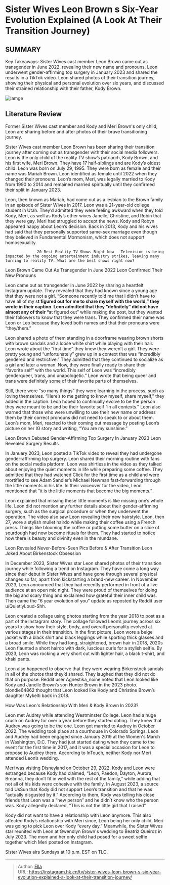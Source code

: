 # Sister Wives Leon Brown s Six-Year Evolution Explained (A Look At Their Transition Journey)


## SUMMARY 



  Key Takeaways:   Sister Wives cast member Leon Brown came out as transgender in June 2022, revealing their new name and pronouns.   Leon underwent gender-affirming top surgery in January 2023 and shared the results in a TikTok video.   Leon shared photos of their transition journey, showing their physical and personal evolution over six years, and discussed their strained relationship with their father, Kody Brown.  

![iamge](https://static1.srcdn.com/wordpress/wp-content/uploads/2024/01/sister-wives_-leon-brown-s-six-year-evolution-explained-a-look-at-their-transition-journey.jpg)

## Literature Review
Former Sister Wives cast member and Kody and Meri Brown&#39;s only child, Leon are sharing before and after photos of their brave transitioning journey.




Sister Wives cast member Leon Brown has been sharing their transition journey after coming out as transgender with their social media followers. Leon is the only child of the reality TV show’s patriarch, Kody Brown, and his first wife, Meri Brown. They have 17 half-siblings and are Kody’s oldest child. Leon was born on July 29, 1995. They were born as female and their name was Mariah Brown. Leon identified as female until 2022 when they changed their pronouns. Leon’s mom, Meri, was legally married to Kody from 1990 to 2014 and remained married spiritually until they confirmed their split in January 2023.




Leon, then known as Mariah, had come out as a lesbian to the Brown family in an episode of Sister Wives in 2017. Leon was a 21-year-old college student in Utah. They’d admitted they were feeling awkward when they told Kody, Meri, as well as Kody’s other wives Janelle, Christine, and Robin that they were gay. Meri had struggled to accept the news. Kody and Robyn appeared happy about Leon’s decision. Back in 2013, Kody and his wives had said that they personally supported same-sex marriage even though they believed in Fundamental Mormonism, which does not support homosexuality.

                  20 Best Reality TV Shows Right Now   Television is being impacted by the ongoing entertainment industry strikes, leaving many turning to reality TV. What are the best shows right now?    


 Leon Brown Came Out As Transgender In June 2022 
Leon Confirmed Their New Pronouns

 




Leon came out as transgender in June 2022 by sharing a heartfelt Instagram update. They revealed that they had known since a young age that they were not a girl. “Someone recently told me that i didn’t have to have all of my s**t figured out for me to share myself with the world,” they wrote in their caption. Leon admitted that they “definitely” did not have almost any of their “s**t figured out” while making the post, but they wanted their followers to know that they were trans. They confirmed their name was Leon or Leo because they loved both names and that their pronouns were “they/them.”

Leon shared a photo of them standing in a doorframe wearing brown shorts with brown sandals and a loose white shirt while playing with their hair. Leon wrote about the “first time” they knew they weren’t a girl. They were pretty young and “unfortunately” grew up in a context that was “incredibly gendered and restrictive.” They admitted that they continued to socialize as a girl and later a woman. Now, they were finally ready to share their “favorite self” with the world. This self of Leon was “incredibly genderqueer, trans, and unapologetic.” Leon wrote that being queer and trans were definitely some of their favorite parts of themselves.




Still, there were “so many things” they were learning in the process, such as loving themselves. “Here’s to me getting to know myself, share myself,” they added in the caption. Leon hoped to continually evolve to be the person they were meant to be and be their favorite self “in all contexts.&#34; Leon also warned that those who were unwilling to use their new name or address them by their correct pronouns did not need to speak to or about them. Leon’s mom, Meri, reacted to their coming out message by posting Leon’s picture on her IG story and writing, “You are my sunshine.”



 Leon Brown Debuted Gender-Affirming Top Surgery In January 2023 
Leon Revealed Surgery Results
         

In January 2023, Leon posted a TikTok video to reveal they had undergone gender-affirming top surgery. Leon shared their morning routine with fans on the social media platform. Leon was shirtless in the video as they talked about enjoying the quiet moments in life while preparing some coffee. They admitted that they had watched Click for the first time as a child and were mortified to see Adam Sandler’s Michael Newman fast-forwarding through the little moments in his life. In their voiceover for the video, Leon mentioned that “it is the little moments that become the big moments.”




Leon explained that missing these little moments is like missing one’s whole life. Leon did not mention any further details about their gender-affirming surgery, such as the surgical procedure or when they underwent the operation. The video also saw Leon revealing their new hairstyle. Leon, then 27, wore a stylish mullet hairdo while making their coffee using a French press. Things like blooming the coffee or putting some butter on a slice of sourdough had now become rituals for them. They had started to notice how there is beauty and divinity even in the mundane.



 Leon Revealed Never-Before-Seen Pics Before &amp; After Transition 
Leon Joked About Birkenstock Obsession

 

In December 2023, Sister Wives star Leon shared photos of their transition journey while following a trend on Instagram. They have come a long way since their debut in Sister Wives and have gone through several physical changes so far, apart from kickstarting a brand-new career. In November 2023, Leon announced that they had recently performed in front of a live audience at an open mic night. They were proud of themselves for doing the big and scary thing and exclaimed how grateful their inner child was. Then came the “6 year evolution of you” update as reposted by Reddit user u/QuietlyLoud-Shh.




Leon created a collage using photos starting from the year 2018 to post as a part of the Instagram story. The collage followed Leon’s journey across six years to show how their style, body, and overall personality evolved at various stages in their transition. In the first picture, Leon wore a beige jacket with a black shirt and black leggings while sporting thick glasses and a broad smile. While they had long, straightened, brown hair in 2018, 2020s Leon flaunted a short hairdo with dark, luscious curls for a stylish selfie. By 2023, Leon was rocking a very short cut with lighter hair, a black t-shirt, and khaki pants.

Leon also happened to observe that they were wearing Birkenstock sandals in all of the photos that they’d shared. They laughed that they did not do that on purpose. Reddit user Agnestika_noine noted that Leon looked like Kody and Janelle Brown’s son Hunter Brown in the 2023 photo. blondie64862 thought that Leon looked like Kody and Christine Brown’s daughter Mykelti back in 2018.






 How Was Leon&#39;s Relationship With Meri &amp; Kody Brown In 2023? 
         

Leon met Audrey while attending Westminster College. Leon had a huge crush on Audrey for over a year before they started dating. They knew that Audrey was going to be the one. Leon got married to Audrey in October 2022. The wedding took place at a courthouse in Colorado Springs. Leon and Audrey had been engaged since January 2019 at the Women&#39;s March in Washington, D.C. They had just started dating when they came to the event for the first time in 2017, and it was a special occasion for Leon to propose to Audrey there. According to InTouch, neither Kody nor Meri attended Leon’s wedding.

Meri was visiting Disneyland on October 29, 2022. Kody and Leon were estranged because Kody had claimed, “Leon, Paedon, Dayton, Aurora, Breanna, they don’t fit in well with the rest of the family,” while adding that not all of his kids were cohesive with the family. In August 2023, a source told UsSun that Kody did not support Leon’s transition and that he was “actually disgusted by it.” According to them, Kody was telling his close friends that Leon was a “new person” and he didn’t know who the person was. Kody allegedly declared, “This is not the little girl that I raised”




Kody did not want to have a relationship with Leon anymore. This also affected Kody’s relationship with Meri since, Leon being her only child, Meri was going to pick Leon over Kody “every day.” Meanwhile, the Sister Wives star reunited with Leon at Gwendlyn Brown&#39;s wedding to Beatriz Queiroz in July 2023. The mom and her only child had posed for a sweet selfie together which Meri posted on Instagram.



Sister Wives airs Sundays at 10 p.m. EST on TLC.






---

> Author: [Ella](https://instagram.hk.cn/)  
> URL: https://instagram.hk.cn/tv/sister-wives-leon-brown-s-six-year-evolution-explained-a-look-at-their-transition-journey/  

